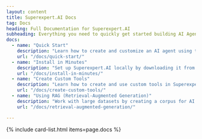 ```yaml
---
layout: content
title: Superexpert.AI Docs
tag: Docs
heading: Full Documentation for Superexpert.AI
subheading: Everything you need to quickly get started building AI Agents.
docs:
  - name: "Quick Start"
    description: "Learn how to create and customize an AI agent using the Superexpert.AI demo site."
    url: "/docs/quick-start/"
  - name: "Install in Minutes"
    description: "Set up Superexpert.AI locally by downloading it from GitHub."
    url: "/docs/install-in-minutes/"
  - name: "Create Custom Tools"
    description: "Learn how to create and use custom tools in Superexpert.AI."
    url: "/docs/create-custom-tools/"
  - name: "Using RAG (Retrieval-Augmented Generation)"
    description: "Work with large datasets by creating a corpus for AI retrieval."
    url: "/docs/retrieval-augmented-generation/"

---
```

{% include card-list.html items=page.docs %}

